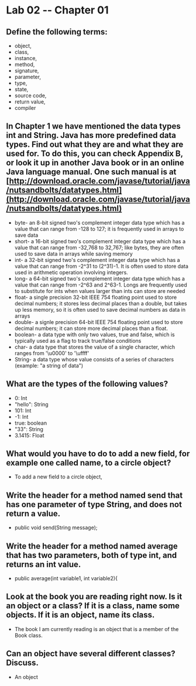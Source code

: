 # Lab 02 -- Chapter 01

## Define the following terms:
* object,
* class,
* instance,
* method,
* signature,
* parameter,
* type,
* state,
* source code,
* return value,
* compiler

## In Chapter 1 we have mentioned the data types int and String. Java has more predefined data types. Find out what they are and what they are used for. To do this, you can check Appendix B, or look it up in another Java book or in an online Java language manual. One such manual is at [http://download.oracle.com/javase/tutorial/java/nutsandbolts/datatypes.html](http://download.oracle.com/javase/tutorial/java/nutsandbolts/datatypes.html)
* byte- an 8-bit signed two's complement integer data type which has a value that can range from -128 to 127; it is frequently used in arrays to save data
* short- a 16-bit signed two's complement integer data type which has a value that can range from -32,768 to 32,767; like bytes, they are often used to save data in arrays while saving memory
* int- a 32-bit signed two's complement integer data type which has a value that can range from -2^31 to (2^31)-1. It is often used to store data used in arithmetic operation involving integers.
* long- a 64-bit signed two's complement integer data type which has a value that can range from -2^63 and 2^63-1. Longs are frequently used to substitute for ints when values larger than ints can store are needed
* float- a single precision 32-bit IEEE 754 floating point used to store decimal numbers; it stores less decimal places than a double, but takes up less memory, so it is often used to save decimal numbers as data in arrays
* double- a signle precision 64-bit IEEE 754 floating point used to store decimal numbers; it can store more decimal places than a float.
* boolean- a data type with only two values, true and false, which is typically used as a flag to track true/false conditions
* char- a data type that stores the value of a single character, which ranges from '\u0000' to '\uffff'
* String- a data type whose value consists of a series of characters (example: "a string of data")

## What are the types of the following values?

* 0: Int
* "hello": String
* 101: Int
* -1: Int
* true: boolean
* "33": String
* 3.1415: Float

## What would you have to do to add a new field, for example one called name, to a circle object?
* To add a new field to a circle object, 

## Write the header for a method named send that has one parameter of type String, and does not return a value.
* public void send(String message);

## Write the header for a method named average that has two parameters, both of type int, and returns an int value.
* public average(int variable1, int variable2){

## Look at the book you are reading right now. Is it an object or a class? If it is a class, name some objects. If it is an object, name its class. 
* The book I am currently reading is an object that is a member of the Book class.

## Can an object have several different classes? Discuss.
*  An object
